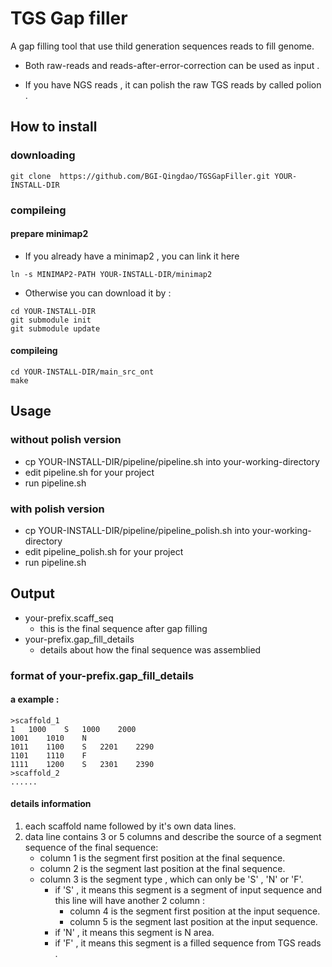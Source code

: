 # TGS Gap filler

A gap filling tool that use thild generation sequences reads to fill genome.

- Both raw-reads and reads-after-error-correction can be used as input .

- If you have NGS reads , it can polish the raw TGS reads by called polion .

## How to install

### downloading 
```
git clone  https://github.com/BGI-Qingdao/TGSGapFiller.git YOUR-INSTALL-DIR
```

### compileing

#### prepare minimap2

- If you already have a minimap2 , you can link it here

```
ln -s MINIMAP2-PATH YOUR-INSTALL-DIR/minimap2
```
- Otherwise you can download it by :

```
cd YOUR-INSTALL-DIR
git submodule init
git submodule update
```

#### compileing

```
cd YOUR-INSTALL-DIR/main_src_ont
make
```

## Usage 


### without polish version

- cp YOUR-INSTALL-DIR/pipeline/pipeline.sh into your-working-directory
- edit pipeline.sh for your project
- run pipeline.sh

### with polish version

- cp YOUR-INSTALL-DIR/pipeline/pipeline_polish.sh into your-working-directory
- edit pipeline_polish.sh for your project
- run pipeline.sh

## Output

- your-prefix.scaff_seq 
    - this is the final sequence after gap filling
- your-prefix.gap_fill_details
    - details about how the final sequence was assemblied 

### format of your-prefix.gap_fill_details

#### a example :

```
>scaffold_1
1	1000	S	1000	2000
1001	1010	N
1011	1100	S	2201	2290
1101	1110	F
1111	1200	S	2301	2390
>scaffold_2
......

```
#### details information

1. each scaffold name followed by it's own data lines.
2. data line contains 3 or 5 columns and describe the source of a segment sequence of the final sequence:
    - column 1 is the segment first position at the final sequence.
    - column 2 is the segment last position at the final sequence.
    - column 3 is the segment type , which can only be 'S' , 'N' or 'F'.
        - if 'S' , it means this segment is a segment of input sequence and this line will have another 2 column :
            - column 4 is the segment first position at the input sequence.
            - column 5 is the segment last position at the input sequence.
        - if 'N' , it means this segment is N area.
        - if 'F' , it means this segment is a filled sequence from TGS reads .

